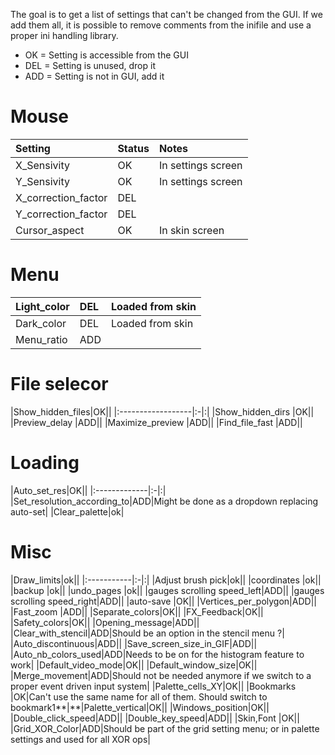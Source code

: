 The goal is to get a list of settings that can't be changed from the GUI. If we add them all, it is possible to remove comments from the inifile and use a proper ini handling library.

  * OK = Setting is accessible from the GUI
  * DEL = Setting is unused, drop it
  * ADD = Setting is not in GUI, add it

# Mouse #
|Setting|Status|Notes|
|:------|:-----|:----|
|X\_Sensivity|OK    |In settings screen|
|Y\_Sensivity|OK    |In settings screen|
|X\_correction\_factor|DEL   |     |
|Y\_correction\_factor|DEL   |     |
|Cursor\_aspect|OK    |In skin screen|

# Menu #
|Light\_color|DEL|Loaded from skin|
|:-----------|:--|:---------------|
|Dark\_color |DEL|Loaded from skin|
|Menu\_ratio |ADD|                |

# File selecor #
|Show\_hidden\_files|OK||
|:------------------|:-|:|
|Show\_hidden\_dirs |OK||
|Preview\_delay     |ADD||
|Maximize\_preview  |ADD||
|Find\_file\_fast   |ADD||

# Loading #
|Auto\_set\_res|OK||
|:-------------|:-|:|
|Set\_resolution\_according\_to|ADD|Might be done as a dropdown replacing auto-set|
|Clear\_palette|ok|

# Misc #
|Draw\_limits|ok||
|:-----------|:-|:|
|Adjust brush pick|ok||
|coordinates |ok||
|backup      |ok||
|undo\_pages |ok||
|gauges scrolling speed\_left|ADD||
|gauges scrolling speed\_right|ADD||
|auto-save   |OK||
|Vertices\_per\_polygon|ADD||
|Fast\_zoom  |ADD||
|Separate\_colors|OK||
|FX\_Feedback|OK||
|Safety\_colors|OK||
|Opening\_message|ADD||
|Clear\_with\_stencil|ADD|Should be an option in the stencil menu ?|
|Auto\_discontinuous|ADD||
|Save\_screen\_size\_in\_GIF|ADD||
|Auto\_nb\_colors\_used|ADD|Needs to be on for the histogram feature to work|
|Default\_video\_mode|OK||
|Default\_window\_size|OK||
|Merge\_movement|ADD|Should not be needed anymore if we switch to a proper event driven input system|
|Palette\_cells\_XY|OK||
|Bookmarks   |OK|Can't use the same name for all of them. Should switch to bookmark1**|**|Palette\_vertical|OK||
|Windows\_position|OK||
|Double\_click\_speed|ADD||
|Double\_key\_speed|ADD||
|Skin,Font   |OK||
|Grid\_XOR\_Color|ADD|Should be part of the grid setting menu; or in palette settings and used for all XOR ops|